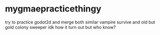 # mygmaepracticethingy
try to practice godot2d and merge both similar vampire survive and old but gold colony sweeper idk how it turn out but who know?
